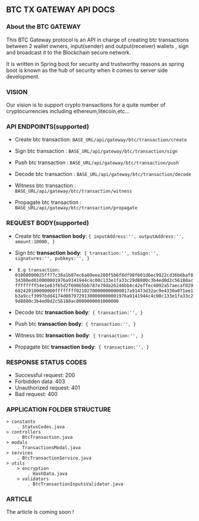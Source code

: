 

## BTC TX  GATEWAY API DOCS

### About the BTC GATEWAY

This BTC Gateway protocol is an API in charge of creating btc transactions between 2 wallet owners, 
input(sender) and output(receiver) wallets , sign and broadcast it to the Blockchain secure  network.

It is written in Spring boot for security and trustworthy reasons as spring boot is known as the hub of security when 
it comes to server side development.


### VISION

Our vision is to support crypto transactions for a quite number of cryptocurrencies including ethereum,litecoin,etc...


### API ENDPOINTS(supported)

* Create btc transaction: ```BASE_URL/api/gateway/btc/transaction/create```

* Sign btc transaction : ```BASE_URL/api/gateway/btc/transaction/sign```

* Push btc transaction : ```BASE_URL/api/gateway/btc/transaction/push```

* Decode btc transaction : ```BASE_URL/api/gateway/btc/transaction/decode```

* Witness btc transaction : ```BASE_URL/api/gateway/btc/transaction/witness```

* Propagate btc transaction : ```BASE_URL/api/gateway/btc/transaction/propagate```

### REQUEST BODY(supported)

* Create btc __transaction__ **body**: ```{
      inputAddress:'',
      outputAddress:'',
      amount:10000,
  }```

* Sign btc __transaction__ **body**:``` {
      transaction:'',
      toSign:'',
      signatures:'',
      pubkeys:'',
  }```
  
*  ``` E.g transaction: 01000000025ff77c38a1b07ec6a09eee200f5b6f8df98f601d6ec9922cd36b6baf834380ed010000001976a9141944c4c00c133e1fa33c29d8800c3b4ed0d2c56188acffffffff54e1e83f65d2f69865bb787e79da26246bb4c42effec4892a57aecaf029682420100000000ffffffff02102700000000000017a91473d32ac9e4330a071ee1b3a9ccf3997bdd4174d08797291300000000001976a9141944c4c00c133e1fa33c29d8800c3b4ed0d2c56188ac0000000001000000```
   
* Decode btc __transaction__ **body**:``` {
  transaction:'',
      }```
* Push btc __transaction__ **body**:``` {
  transaction:'',
      }```
* Witness btc __transaction__ **body**:``` {
  transaction:'',
      }``` 
* Propagate btc __transaction__ **body**:``` {
  transaction:'',
      }```  
### RESPONSE STATUS CODES

* Successful request: 200
* Forbidden data: 403
* Unauthorized request: 401
* Bad request: 400

### APPLICATION FOLDER STRUCTURE
```
> constants
    . StatusCodes.java
> controllers
    . BtcTransaction.java
> modals
    . TransactionsModal.java
> services
    . BtcTransactionService.java
> utils
    > encryption
        . HashData.java
    > validators
        . BtcTransactionInputsValidator.java
```

### ARTICLE

The article is coming soon !


